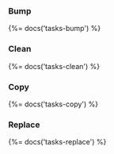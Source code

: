 ### Bump
{%= docs('tasks-bump') %}

### Clean
{%= docs('tasks-clean') %}

### Copy
{%= docs('tasks-copy') %}

### Replace
{%= docs('tasks-replace') %}
